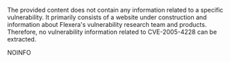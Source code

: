 The provided content does not contain any information related to a specific vulnerability. It primarily consists of a website under construction and information about Flexera's vulnerability research team and products. Therefore, no vulnerability information related to CVE-2005-4228 can be extracted.

NOINFO